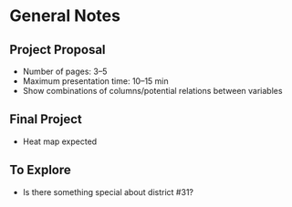 # General Notes

## Project Proposal

- Number of pages: 3–5
- Maximum presentation time: 10–15 min
- Show combinations of columns/potential relations between variables

## Final Project

- Heat map expected

## To Explore

- Is there something special about district #31?
